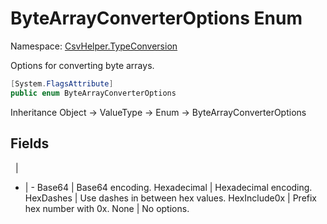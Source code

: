 # ByteArrayConverterOptions Enum

Namespace: [CsvHelper.TypeConversion](/api/CsvHelper.TypeConversion)

Options for converting byte arrays.

```cs
[System.FlagsAttribute]
public enum ByteArrayConverterOptions 
```

Inheritance Object -> ValueType -> Enum -> ByteArrayConverterOptions

## Fields
&nbsp; | &nbsp;
- | -
Base64 | Base64 encoding.
Hexadecimal | Hexadecimal encoding.
HexDashes | Use dashes in between hex values.
HexInclude0x | Prefix hex number with 0x.
None | No options.
